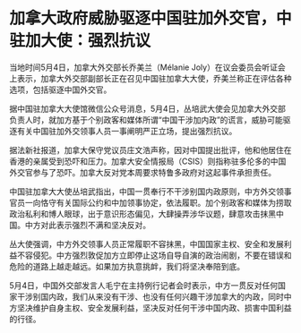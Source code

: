 # 加拿大政府威胁驱逐中国驻加外交官，中驻加大使：强烈抗议

当地时间5月4日，加拿大外交部长乔美兰（Mélanie
Joly）在议会委员会听证会上表示，加拿大外交部副部长正在召见中国驻加拿大大使，乔美兰称正在评估各种选项，包括驱逐中国外交官。

据中国驻加拿大大使馆微信公众号消息，5月4日，丛培武大使会见加拿大外交部负责人时，就加方基于个别政客和媒体所谓“中国干涉加内政”的谎言，威胁可能驱逐有关中国驻加外交领事人员一事阐明严正立场，提出强烈抗议。

据法新社报道，加拿大保守党议员庄文浩声称，因对中国提出批评，他和他居住在香港的亲属受到恐吓和压力。加拿大安全情报局（CSIS）则指称驻多伦多的中国外交官参与了恐吓。加拿大反对党本周要求特鲁多政府对这起事件承担责任。

中国驻加拿大大使丛培武指出，中国一贯奉行不干涉别国内政原则，中方外交领事官员一向恪守有关国际公约和中加领事协定，依法履职。加个别政客和媒体为捞取政治私利和博人眼球，出于意识形态偏见，大肆操弄涉华议题，肆意攻击抹黑中国。中方对此表示强烈不满和坚决反对。

丛大使强调，中方外交领事人员正常履职不容抹黑，中国国家主权、安全和发展利益不容侵犯。中方强烈敦促加方立即停止这场自导自演的政治闹剧，不要在错误和危险的道路上越走越远。如果加方执意挑衅，我们将坚决奉陪到底。

5月4日，中国外交部发言人毛宁在主持例行记者会时表示，中方一贯反对任何国家干涉别国内政，我们从来没有干涉、也没有任何兴趣干涉加拿大的内政，同时中方坚决维护自身主权、安全发展利益，坚决反对任何干涉中国内政、损害中国利益的行径。

